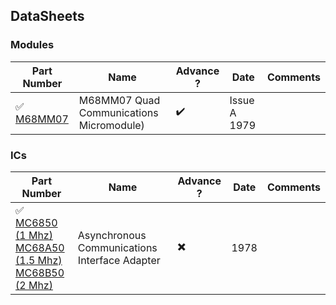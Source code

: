 
## DataSheets

### Modules

| Part Number   | Name      | Advance ? | Date       | Comments   |
|---            |---        |--         |------------|---         |
| :white_check_mark: [M68MM07](/Documents/Datasheets/@M68MM07.1.md)| M68MM07 Quad Communications Micromodule)| :heavy_check_mark: | Issue A 1979|   |


### ICs

| Part Number   | Name      | Advance ? | Date | Comments |
|---             |---           |--     |---    |---                    |
| :white_check_mark: [MC6850 (1 Mhz) <br />MC68A50 (1.5 Mhz) <br />MC68B50 (2 Mhz)](/Documents/Datasheets/@MC6850.1.md)  | Asynchronous Communications Interface Adapter| :heavy_multiplication_x: | 1978|    |

